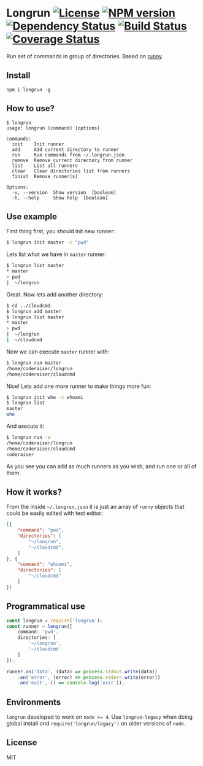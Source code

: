 # Longrun [![License][LicenseIMGURL]][LicenseURL] [![NPM version][NPMIMGURL]][NPMURL] [![Dependency Status][DependencyStatusIMGURL]][DependencyStatusURL] [![Build Status][BuildStatusIMGURL]][BuildStatusURL] [![Coverage Status][CoverageIMGURL]][CoverageURL]

Run set of commands in group of directories. Based on [runny](https://github.com/coderaiser/node-runny "Runny").

## Install

`npm i longrun -g`

## How to use?

```
$ longrun
usage: longrun [command] [options]

Commands:
  init    Init runner
  add     Add current directory to runner
  run     Run commands from ~/.longrun.json
  remove  Remove current directory from runner
  list    List all runners
  clear   Clear directories list from runners
  finish  Remove runner(s)

Options:
  -v, --version  Show version  [boolean]
  -h, --help     Show help  [boolean]
```

## Use example

First thing first, you should init new runner:

```sh
$ longrun init master -c "pwd"
```

Lets list what we have in `master` runner:

```sh
$ longrun list master
* master
> pwd
|  ~/longrun
```

Great. Now lets add another directory:

```sh
$ cd ../cloudcmd
$ longrun add master
$ longrun list master
* master
> pwd
|  ~/longrun
|  ~/cloudcmd
```

Now we can execute `master` runner with:

```sh
$ longrun run master
/home/coderaiser/longrun
/home/coderaiser/cloudcmd
```

Nice! Lets add one more runner to make things more fun:

```sh
$ longrun init who -c whoami
$ longrun list
master
who
```

And execute it:

```sh
$ longrun run -a
/home/coderaiser/longrun
/home/coderaiser/cloudcmd
coderaiser
```

As you see you can add as much runners as you wish, and run one or all of them.

## How it works?

From the inside `~/.longrun.json` it is just an array of `runny` objects that could be easily edited with text editor:

```json
[{
    "command": "pwd",
    "directories": [
        "~/longrun",
        "~/cloudcmd",
    ]
}, {
    "command": "whoami",
    "directories": [
        "~/cloudcmd"
    ]
}]
```

## Programmatical use

```js
const longrun = require('longrun');
const runner = longrun([
    command: 'pwd',
    directories: [
        '~/longrun',
        '~/cloudcmd'
    ]
]);

runner.on('data', (data) => process.stdout.write(data))
    .on('error', (error) => process.stderr.write(error))
    .on('exit', () => console.log('exit'));
```

## Environments

`longrun` developed to work on `node >= 4`.
Use `longrun-legacy` when doing global install ond `require('longrun/legacy')` on older versions of `node`.

## License

MIT

[NPMIMGURL]:                https://img.shields.io/npm/v/longrun.svg?style=flat
[BuildStatusIMGURL]:        https://img.shields.io/travis/coderaiser/node-longrun/master.svg?style=flat
[DependencyStatusIMGURL]:   https://img.shields.io/gemnasium/coderaiser/node-longrun.svg?style=flat
[LicenseIMGURL]:            https://img.shields.io/badge/license-MIT-317BF9.svg?style=flat
[NPMURL]:                   https://npmjs.org/package/longrun "npm"
[BuildStatusURL]:           https://travis-ci.org/coderaiser/node-longrun  "Build Status"
[DependencyStatusURL]:      https://gemnasium.com/coderaiser/node-longrun "Dependency Status"
[LicenseURL]:               https://tldrlegal.com/license/mit-license "MIT License"

[CoverageURL]:              https://coveralls.io/github/coderaiser/node-longrun?branch=master
[CoverageIMGURL]:           https://coveralls.io/repos/coderaiser/node-longrun/badge.svg?branch=master&service=github

